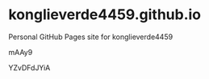 # konglieverde4459.github.io
Personal GitHub Pages site for konglieverde4459






























mAAy9

YZvDFdJYiA
